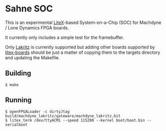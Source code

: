 # Sahne SOC

This is an experimental [LiteX](https://github.com/enjoy-digital/litex)-based System-on-a-Chip (SOC) for Machdyne / Lone Dynamics FPGA boards.

It currently only includes a simple test for the framebuffer.

Only [Lakritz](https://github.com/machdyne/lakritz) is currently supported but adding other boards supported by [litex-boards](https://github.com/litex-hub/litex-boards) should be just a matter of copying them to the targets directory and updating the Makefile.

## Building

```
$ make
```

## Running

```
$ openFPGALoader -c dirtyJtag build/machdyne_lakritz/gateware/machdyne_lakritz.bit
$ litex_term /dev/ttyACM1 --speed 115200 --kernel boot/boot.bin --serialboot
```
